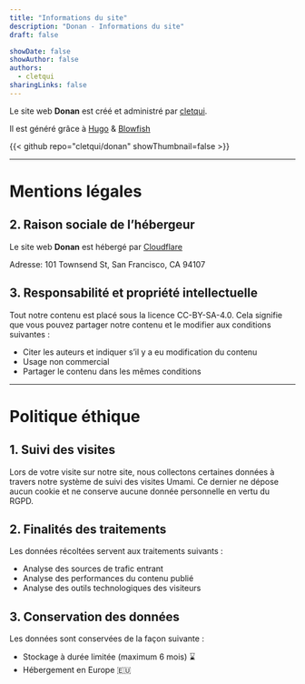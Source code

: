 ```yaml
---
title: "Informations du site"
description: "Donan - Informations du site"
draft: false

showDate: false
showAuthor: false
authors:
  - cletqui
sharingLinks: false
---
```


Le site web **Donan** est créé et administré par [cletqui](/authors/cletqui).

Il est généré grâce à [Hugo](https://gohugo.io) & [Blowfish](https://blowfish.page)

{{< github repo="cletqui/donan" showThumbnail=false >}}

---

# Mentions légales

## 2. Raison sociale de l’hébergeur

Le site web **Donan** est hébergé par [Cloudflare](https://cloudflare.com)

Adresse: 101 Townsend St, San Francisco, CA 94107

## 3. Responsabilité et propriété intellectuelle

Tout notre contenu est placé sous la licence CC-BY-SA-4.0. Cela signifie que vous pouvez partager notre contenu et le modifier aux conditions suivantes :

- Citer les auteurs et indiquer s’il y a eu modification du contenu
- Usage non commercial
- Partager le contenu dans les mêmes conditions

---

# Politique éthique

## 1. Suivi des visites

Lors de votre visite sur notre site, nous collectons certaines données à travers notre système de suivi des visites Umami. Ce dernier ne dépose aucun cookie et ne conserve aucune donnée personnelle en vertu du RGPD.

## 2. Finalités des traitements

Les données récoltées servent aux traitements suivants :

- Analyse des sources de trafic entrant
- Analyse des performances du contenu publié
- Analyse des outils technologiques des visiteurs

## 3. Conservation des données

Les données sont conservées de la façon suivante :

- Stockage à durée limitée (maximum 6 mois) ⌛
- Hébergement en Europe 🇪🇺

